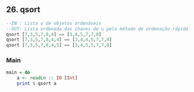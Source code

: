 ## 26. qsort
```hs
--IN : Lista u de objetos ordenáveis
--OUT: Lista ordenada das chaves de u pelo método de ordenação rápida
qsort [7,3,5,7,8,4] == [3,4,5,7,7,8]
qsort [7,3,5,7,8,4,4] == [3,4,4,5,7,7,8]
qsort [7,3,5,7,8,4,5] == [3,4,5,5,7,7,8]
```


<!--MAIN_BEGIN-->
### Main
```hs
main = do
    a <- readLn :: IO [Int]
    print $ qsort a

```
<!--MAIN_END-->
